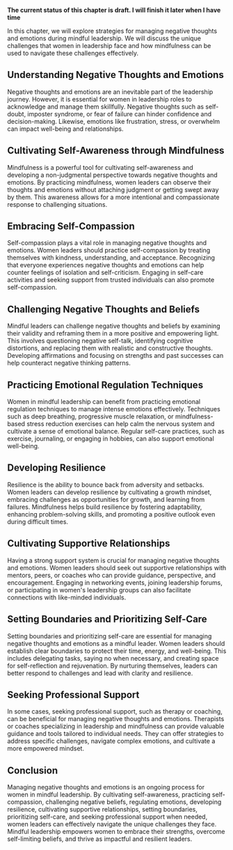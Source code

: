 **The current status of this chapter is draft. I will finish it later when I have time**

In this chapter, we will explore strategies for managing negative thoughts and emotions during mindful leadership. We will discuss the unique challenges that women in leadership face and how mindfulness can be used to navigate these challenges effectively.

Understanding Negative Thoughts and Emotions
--------------------------------------------

Negative thoughts and emotions are an inevitable part of the leadership journey. However, it is essential for women in leadership roles to acknowledge and manage them skillfully. Negative thoughts such as self-doubt, imposter syndrome, or fear of failure can hinder confidence and decision-making. Likewise, emotions like frustration, stress, or overwhelm can impact well-being and relationships.

Cultivating Self-Awareness through Mindfulness
----------------------------------------------

Mindfulness is a powerful tool for cultivating self-awareness and developing a non-judgmental perspective towards negative thoughts and emotions. By practicing mindfulness, women leaders can observe their thoughts and emotions without attaching judgment or getting swept away by them. This awareness allows for a more intentional and compassionate response to challenging situations.

Embracing Self-Compassion
-------------------------

Self-compassion plays a vital role in managing negative thoughts and emotions. Women leaders should practice self-compassion by treating themselves with kindness, understanding, and acceptance. Recognizing that everyone experiences negative thoughts and emotions can help counter feelings of isolation and self-criticism. Engaging in self-care activities and seeking support from trusted individuals can also promote self-compassion.

Challenging Negative Thoughts and Beliefs
-----------------------------------------

Mindful leaders can challenge negative thoughts and beliefs by examining their validity and reframing them in a more positive and empowering light. This involves questioning negative self-talk, identifying cognitive distortions, and replacing them with realistic and constructive thoughts. Developing affirmations and focusing on strengths and past successes can help counteract negative thinking patterns.

Practicing Emotional Regulation Techniques
------------------------------------------

Women in mindful leadership can benefit from practicing emotional regulation techniques to manage intense emotions effectively. Techniques such as deep breathing, progressive muscle relaxation, or mindfulness-based stress reduction exercises can help calm the nervous system and cultivate a sense of emotional balance. Regular self-care practices, such as exercise, journaling, or engaging in hobbies, can also support emotional well-being.

Developing Resilience
---------------------

Resilience is the ability to bounce back from adversity and setbacks. Women leaders can develop resilience by cultivating a growth mindset, embracing challenges as opportunities for growth, and learning from failures. Mindfulness helps build resilience by fostering adaptability, enhancing problem-solving skills, and promoting a positive outlook even during difficult times.

Cultivating Supportive Relationships
------------------------------------

Having a strong support system is crucial for managing negative thoughts and emotions. Women leaders should seek out supportive relationships with mentors, peers, or coaches who can provide guidance, perspective, and encouragement. Engaging in networking events, joining leadership forums, or participating in women's leadership groups can also facilitate connections with like-minded individuals.

Setting Boundaries and Prioritizing Self-Care
---------------------------------------------

Setting boundaries and prioritizing self-care are essential for managing negative thoughts and emotions as a mindful leader. Women leaders should establish clear boundaries to protect their time, energy, and well-being. This includes delegating tasks, saying no when necessary, and creating space for self-reflection and rejuvenation. By nurturing themselves, leaders can better respond to challenges and lead with clarity and resilience.

Seeking Professional Support
----------------------------

In some cases, seeking professional support, such as therapy or coaching, can be beneficial for managing negative thoughts and emotions. Therapists or coaches specializing in leadership and mindfulness can provide valuable guidance and tools tailored to individual needs. They can offer strategies to address specific challenges, navigate complex emotions, and cultivate a more empowered mindset.

Conclusion
----------

Managing negative thoughts and emotions is an ongoing process for women in mindful leadership. By cultivating self-awareness, practicing self-compassion, challenging negative beliefs, regulating emotions, developing resilience, cultivating supportive relationships, setting boundaries, prioritizing self-care, and seeking professional support when needed, women leaders can effectively navigate the unique challenges they face. Mindful leadership empowers women to embrace their strengths, overcome self-limiting beliefs, and thrive as impactful and resilient leaders.
